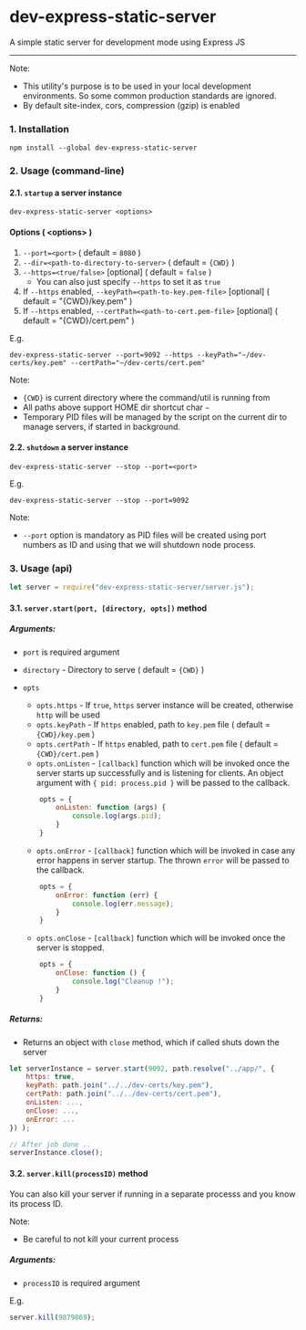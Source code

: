 # dev-express-static-server
A simple static server for development mode using Express JS

---

Note:
- This utility's purpose is to be used in your local development environments. So some common production standards are ignored.
- By default site-index, cors, compression (gzip) is enabled

### 1. Installation

```shell
npm install --global dev-express-static-server
```


### 2. Usage (command-line)

#### 2.1. `startup` a server instance

```shell
dev-express-static-server <options>
```

#### Options ( \<options\> )

1. `--port=<port>` ( default = `8080` )
2. `--dir=<path-to-directory-to-server>` ( default = `{CWD}` )
3. `--https=<true/false>` [optional] ( default = `false` )
    - You can also just specify `--https` to set it as `true`
4. If `--https` enabled, `--keyPath=<path-to-key.pem-file>` [optional] ( default = "{CWD}/key.pem" )
5. If `--https` enabled, `--certPath=<path-to-cert.pem-file>` [optional] ( default = "{CWD}/cert.pem" )

E.g.

```shell
dev-express-static-server --port=9092 --https --keyPath="~/dev-certs/key.pem" --certPath="~/dev-certs/cert.pem"
```

Note:
- `{CWD}` is current directory where the command/util is running from
- All paths above support HOME dir shortcut char `~`
- Temporary PID files will be managed by the script on the current dir to manage servers, if started in background.

#### 2.2. `shutdown` a server instance

```shell
dev-express-static-server --stop --port=<port>
```

E.g.

```shell
dev-express-static-server --stop --port=9092
```

Note:
- `--port` option is mandatory as PID files will be created using port numbers as ID and using that we will shutdown node process.

### 3. Usage (api)

```javascript
let server = require("dev-express-static-server/server.js");
```

#### 3.1. `server.start(port, [directory, opts])` method

##### Arguments:

- `port` is required argument
- `directory` - Directory to serve ( default = `{CWD}` )
- `opts`
    - `opts.https` - If `true`, `https` server instance will be created, otherwise `http` will be used
    - `opts.keyPath` - If `https` enabled, path to 
    `key.pem` file ( default = `{CWD}/key.pem` )
    - `opts.certPath` - If `https` enabled, path to `cert.pem` file ( default = `{CWD}/cert.pem` )
    - `opts.onListen` - `[callback]` function which will be invoked once the server starts up successfully and is listening for clients. An object argument with `{ pid: process.pid }` will be passed to the callback.

    ```javascript
        opts = {
            onListen: function (args) {
                console.log(args.pid);
            }
        }
    ```
    - `opts.onError` - `[callback]` function which will be invoked in case any error happens in server startup. The thrown `error` will be passed to the callback.

    ```javascript
        opts = {
            onError: function (err) {
                console.log(err.message);
            }
        }
    ```
    - `opts.onClose` - `[callback]` function which will be invoked once the server is stopped.

    ```javascript
        opts = {
            onClose: function () {
                console.log("Cleanup !");
            }
        }
    ```

##### Returns:

- Returns an object with `close` method, which if called shuts down the server

```javascript
let serverInstance = server.start(9092, path.resolve("../app/", {
    https: true,
    keyPath: path.join("../../dev-certs/key.pem"),
    certPath: path.join("../../dev-certs/cert.pem"),
    onListen: ...,
    onClose: ...,
    onError: ...
}) );

// After job done ..
serverInstance.close();
```

#### 3.2. `server.kill(processID)` method

You can also kill your server if running in a separate processs and you know its process ID.

Note:
- Be careful to not kill your current process

##### Arguments:

- `processID` is required argument

E.g.

```javascript
server.kill(9879869);
```
